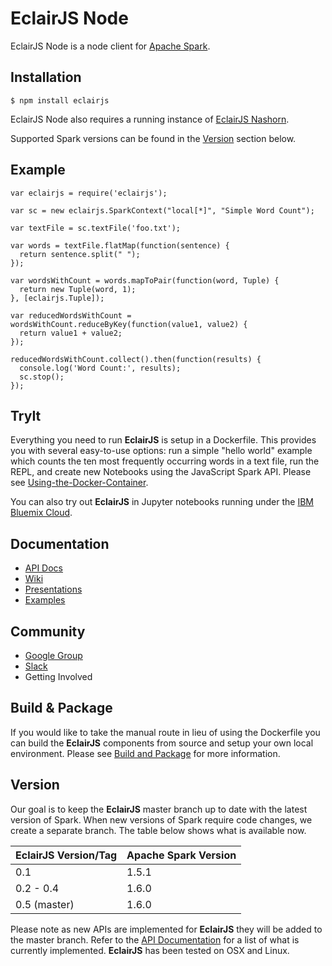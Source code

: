 EclairJS Node
===================
EclairJS Node is a node client for [Apache Spark](https://spark.apache.org).

## Installation

```
$ npm install eclairjs
```

EclairJS Node also requires a running instance of [EclairJS Nashorn](https://github.com/EclairJS/eclairjs-nashorn/).

Supported Spark versions can be found in the [Version](#version) section below.

## Example
```node
var eclairjs = require('eclairjs');

var sc = new eclairjs.SparkContext("local[*]", "Simple Word Count");

var textFile = sc.textFile('foo.txt');

var words = textFile.flatMap(function(sentence) {
  return sentence.split(" ");
});

var wordsWithCount = words.mapToPair(function(word, Tuple) {
  return new Tuple(word, 1);
}, [eclairjs.Tuple]);

var reducedWordsWithCount = wordsWithCount.reduceByKey(function(value1, value2) {
  return value1 + value2;
});

reducedWordsWithCount.collect().then(function(results) {
  console.log('Word Count:', results);
  sc.stop();
});
```

## TryIt
Everything you need to run **EclairJS** is setup in a Dockerfile. This provides you with several easy-to-use options: run a simple "hello world" example which counts the ten most frequently occurring words in a text file, run the REPL, and create new Notebooks using the JavaScript Spark API.  Please see [Using-the-Docker-Container](https://github.com/EclairJS/eclairjs-node/wikis/Using-the-Docker-Container).

You can also try out **EclairJS** in Jupyter notebooks running under the [IBM Bluemix Cloud](https://github.com/EclairJS/eclairjs-node/wikis/EclairJS-with-IBM-Bluemix). 

## Documentation
* [API Docs](https://github.com/EclairJS/eclairjs-node/wiki/API-Documentation)
* [Wiki](https://github.com/EclairJS/eclairjs-node/wiki)
* [Presentations](https://github.com/EclairJS/eclairjs-node/wiki/Project-and-Community#presentations)
* [Examples](https://github.com/EclairJS/eclairjs-node/tree/master/examples)

## Community
* [Google Group](https://groups.google.com/forum/#!forum/eclairjs)
* [Slack](eclairjs.slack.com)
* Getting Involved

## Build & Package
If you would like to take the manual route in lieu of using the Dockerfile you can build the **EclairJS** components from source and setup your own local environment.  Please see [Build and Package](https://github.com/EclairJS/eclairjs-node/wikis/Build-and-Package) for more information.

## Version
Our goal is to keep the **EclairJS** master branch up to date with the latest version of Spark. When new versions of Spark require code changes, we create a separate branch. The table below shows what is available now.

|EclairJS Version/Tag | Apache Spark Version |
| -------- | -------- |
| 0.1            | 1.5.1 |
| 0.2 - 0.4      | 1.6.0 |
| 0.5  (master)  | 1.6.0 |

Please note as new APIs are implemented for **EclairJS** they will be added to the master branch.  Refer to the [API Documentation](https://github.com/EclairJS/eclairjs-node/wikis/API-Documentation) for a list of what is currently implemented.  **EclairJS** has been tested on OSX and Linux.
